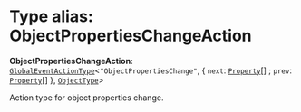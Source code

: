# Type alias: ObjectPropertiesChangeAction

**ObjectPropertiesChangeAction**: [`GlobalEventActionType`](/en/auto-docs/free-layout-editor/interfaces/GlobalEventActionType.md)<`"ObjectPropertiesChange"`, { `next`: [`Property`](/en/auto-docs/free-layout-editor/classes/Property.md)\[] ; `prev`: [`Property`](/en/auto-docs/free-layout-editor/classes/Property.md)\[]  }, [`ObjectType`](/en/auto-docs/free-layout-editor/classes/ObjectType.md)>

Action type for object properties change.
